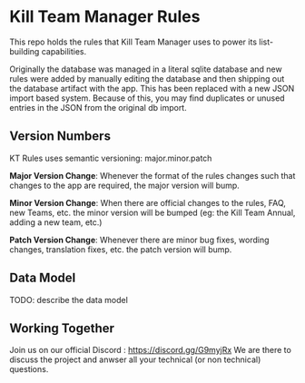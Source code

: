 # Kill Team Manager Rules

This repo holds the rules that Kill Team Manager uses to power its list-building capabilities.

Originally the database was managed in a literal sqlite database and new
rules were added by manually editing the database and then shipping out the
database artifact with the app. This has been replaced with a new JSON import
based system. Because of this, you may find duplicates or unused entries in
the JSON from the original db import.

## Version Numbers

KT Rules uses semantic versioning: major.minor.patch

**Major Version Change**: Whenever the format of the rules changes such that changes to the app are required, the major version will bump.

**Minor Version Change**: When there are official changes to the rules, FAQ, new Teams, etc. the minor version will be bumped (eg: the Kill Team Annual, adding a new team, etc.)

**Patch Version Change**: Whenever there are minor bug fixes, wording changes, translation fixes, etc. the patch version will bump.

## Data Model

TODO: describe the data model

## Working Together

Join us on our official Discord : https://discord.gg/G9myjRx 
We are there to discuss the project and anwser all your technical (or non technical) questions.
